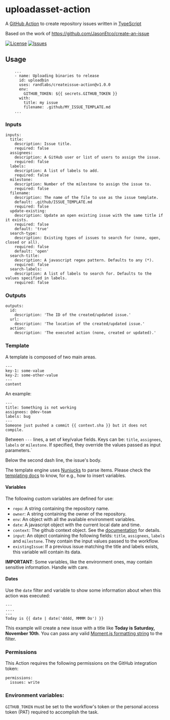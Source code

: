 # uploadasset-action

A [GitHub Action][github-actions-url] to create repository issues written in [TypeScript][typescript-url]

Based on the work of https://github.com/JasonEtco/create-an-issue

[![License][license-image]][license-url]
[![Issues][issues-image]][issues-url]

## Usage

```YML
    ...
    - name: Uploading binaries to release
      id: uploadbin
      uses: randlabs/createissue-action@v1.0.0
      env:
        GITHUB_TOKEN: ${{ secrets.GITHUB_TOKEN }}
      with:
        title: my issue
        filename: .github/MY_ISSUE_TEMPLATE.md
    ...
```

### Inputs

```YML
inputs:
  title:
    description: Issue title.
    required: false
  assignees:
    description: A GitHub user or list of users to assign the issue.
    required: false
  labels:
    description: A list of labels to add.
    required: false
  milestone:
    description: Number of the milestone to assign the issue to.
    required: false
  filename:
    description: The name of the file to use as the issue template.
    default: .github/ISSUE_TEMPLATE.md
    required: false
  update-existing:
    description: Update an open existing issue with the same title if it exists.
    required: false
    default: 'true'
  search-type:
    description: Existing types of issues to search for (none, open, closed or all).
    required: false
    default: 'open'
  search-title:
    description: A javascript regex pattern. Defaults to any (*).
    required: false
  search-labels:
    description: A list of labels to search for. Defaults to the values specified in labels.
    required: false
```

### Outputs

```YML
outputs:
  id:
    description: 'The ID of the created/updated issue.'
  url:
    description: 'The location of the created/updated issue.'
  action:
    description: 'The executed action (none, created or updated).'
```

### Template

A template is composed of two main areas.

```
---
key-1: some-value
key-2: some-other-value
---
content
```

An example:

```
---
title: Something is not working
assignees: @dev-team
labels: bug
---
Someone just pushed a commit {{ context.sha }} but it does not compile.
```

Between `---` lines, a set of key/value fields. Keys can be: `title`, `assignees`, `labels` or `milestone`. If specified, they override the values passed as input parameters.`

Below the second dash line, the issue's body.

The template engine uses [Nunjucks](https://mozilla.github.io/nunjucks/) to parse items. Please check the [templating docs](https://mozilla.github.io/nunjucks/templating.html) to know, for e.g., how to insert variables.

#### Variables

The following custom variables are defined for use:

* `repo`: A string containing the repository name.
* `owner`: A string containing the owner of the repository.
* `env`: An object with all the available environment variables.
* `date`: A javascript object with the current local date and time.
* `context`: The github context object. See the [documentation](https://docs.github.com/en/actions/learn-github-actions/contexts#github-context) for details.
* `input`: An object containing the following fields: `title`, `assignees`, `labels` and `milestone`. They contain the input values passed to the workflow.
* `existingIssue`: If a previous issue matching the title and labels exists, this variable will contain its data.

**IMPORTANT**: Some variables, like the environment ones, may contain sensitive information. Handle with care.

#### Dates

Use the `date` filter and variable to show some information about when this action was executed:

```
---
....
---
Today is {{ date | date('dddd, MMMM Do') }}
```

This example will create a new issue with a title like **Today is Saturday, November 10th**. You can pass any valid [Moment.js formatting string](https://momentjs.com/docs/#/displaying/) to the filter.

### Permissions

This Action requires the following permissions on the GitHub integration token:

```YML
permissions:
  issues: write
```

### Environment variables:

`GITHUB_TOKEN` must be set to the workflow's token or the personal access token (PAT) required to accomplish the task.

[typescript-url]: http://www.typescriptlang.org/
[github-actions-url]: https://github.com/features/actions
[license-url]: https://github.com/randlabs/createissue-action/blob/master/LICENSE
[license-image]: https://img.shields.io/github/license/randlabs/createissue-action.svg
[issues-url]: https://github.com/randlabs/createissue-action/issues
[issues-image]: https://img.shields.io/github/issues-raw/randlabs/createissue-action.svg
